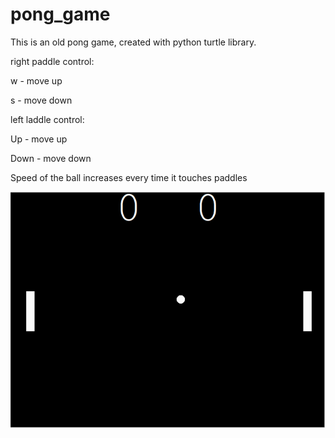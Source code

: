 # pong_game
This is an old pong game, created with python turtle library. 

right paddle control:

w - move up

s - move down

left laddle control:

Up - move up

Down - move down


Speed of the ball increases every time it touches paddles

![](illustration.gif)
